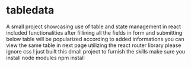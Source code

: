 # tabledata
A small project showcasing use of table and state management in react
included functionalities
after fillining all the fields in form and submitting below table will be popularized according to added informations
you can view the same table in next page utilizing the react router library
please ignore css I just built this dmall project to furnish the skills
make sure you install node modules
npm install

